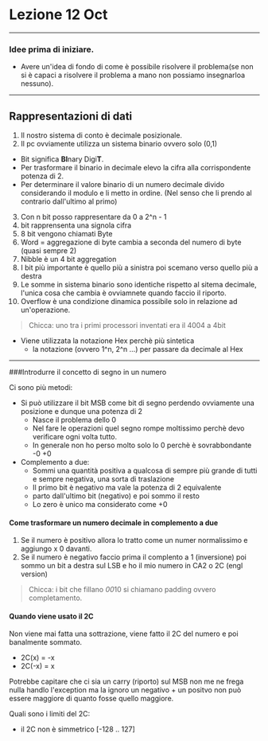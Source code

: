 # Lezione 12 Oct


---


### Idee  prima di iniziare.

 - Avere un'idea di fondo di come è possibile risolvere il problema(se non si è capaci a risolvere il problema a mano non possiamo insegnarloa nessuno).


---


## Rappresentazioni di dati

1. Il nostro sistema di conto è decimale posizionale.
2. Il pc ovviamente utilizza un sistema binario ovvero solo (0,1)
  * Bit significa **BI**nary Digi**T**.
  * Per trasformare il binario in decimale elevo la cifra alla corrispondente potenza di 2.
  * Per determinare il valore binario di un numero decimale divido considerando il modulo e li metto in ordine. (Nel senso che li prendo al contrario dall'ultimo al primo)
3. Con n bit posso rappresentare da 0 a  2^n - 1 
4. bit rapprensenta una signola cifra 
5. 8 bit vengono chiamati Byte
6. Word = aggregazione di byte cambia a seconda del numero di byte (quasi sempre 2)
7. Nibble è un 4 bit aggregation
8. I bit più importante è quello più a sinistra poi scemano verso quello più a destra
9. Le somme in sistema binario sono identiche rispetto al sitema decimale, l'unica cosa che cambia è ovviamnete quando faccio il riporto.
10. Overflow è una condizione dinamica possibile solo in relazione ad un'operazione.

> Chicca: uno tra i primi processori inventati era il 4004 a 4bit

- Viene utilizzata la notazione Hex perchè più sintetica 
  * la notazione (ovvero 1^n, 2^n ...) per passare da decimale al Hex


---


###Introdurre il concetto di segno in un numero

Ci sono più metodi:
 * Si può utilizzare il bit MSB come bit di segno perdendo ovviamente una posizione e dunque una potenza di 2
    -  Nasce il problema dello 0
    - Nel fare le operazioni quel segno rompe moltissimo perchè devo verificare ogni volta tutto.
    - In generale non ho perso molto solo lo 0 perchè è sovrabbondante -0 +0
 * Complemento a due:
    - Sommi una quantità positiva a qualcosa di sempre più grande di tutti e sempre negativa, una sorta di traslazione
    - Il primo bit è negativo ma vale la potenza di 2 equivalente
    - parto dall'ultimo bit (negativo) e poi sommo il resto
    - Lo zero è unico ma considerato come +0

#### Come trasformare un numero decimale in complemento a due

1. Se il numero è positivo allora lo tratto come un numer normalissimo e aggiungo x 0 davanti.
2. Se il numero è negativo faccio prima il complento a 1 (inversione) poi sommo un bit a destra sul LSB e ho il mio numero in CA2 o 2C (engl version)


> Chicca: i bit che fillano *00*10 si chiamano padding ovvero completamento. 

#### Quando viene usato il 2C

Non viene mai fatta una sottrazione, viene fatto il 2C del numero e poi banalmente sommato.

*  2C(x) = -x
*  2C(-x) = x

Potrebbe capitare che ci sia un carry (riporto) sul MSB non me ne frega nulla handlo l'exception ma la ignoro un negativo + un positvo non può essere maggiore di quanto fosse quello maggiore.

Quali sono i limiti del 2C:
 - il 2C non è simmetrico  [-128 .. 127]
